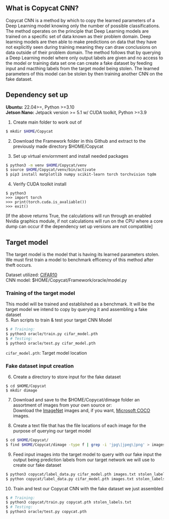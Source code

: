 ## What is Copycat CNN?
Copycat CNN is a method by which to copy the learned parameters of a Deep Learning model knowing only the number of possible classifications. The method operates on the principle that Deep Learning models are trained on a specific set of data known as their problem domain. Deep learning models are then able to make predictions on data that they have not explicitly seen during training meaning they can draw conclusions on data outside of their problem domain. The method follows that by querying a Deep Learning model where only output labels are given and no access to the model or training data set one can create a fake dataset by feeding input and macthing labels from the target model being stolen. The learned parameters of this model can be stolen by then training another CNN on the fake dataset.

## Dependency set up   
__Ubuntu:__ 22.04>=, Python >=3.10   
__Jetson Nano:__ Jetpack version >= 5.1 w/ CUDA toolkit, Python >=3.9   
   
1. Create main folder to work out of
```sh
$ mkdir $HOME/Copycat
```
2. Download the Framework folder in this Github and extract to the previously made directory $HOME/Copycat
   
3. Set up virtual enviornment and install needed packages
```sh
$ python3 -m venv $HOME/Copycat/venv 
$ source $HOME/Copycat/venv/bin/activate
$ pip3 install matplotlib numpy scikit-learn torch torchvision tqdm
```
4. Verify CUDA toolkit install
```
$ python3
>>> import torch
>>> print(torch.cuda.is_avaliable())
>>> exit()
```
[If the above returns True, the calculations will run through an enabled Nvidia graphics module, if not calculations will run on the CPU where a core dump can occur if the dependency set up versions are not compatible]

## Target model
The target model is the model that is having its learned parameters stolen. We must first train a model to benchmark efficency of this method after theft occurs.   

Dataset utilized: [CIFAR10](https://www.cs.toronto.edu/~kriz/cifar.html)    
CNN model: $HOME/Copycat/Framework/oracle/model.py

### Training of the target model
This model will be trained and established as a benchmark. It will be the target model we intend to copy by querying it and assembling a fake dataset   
5. Run scripts to train & test your target CNN Model 
```sh
$ # Training:
$ python3 oracle/train.py cifar_model.pth
$ # Testing:
$ python3 oracle/test.py cifar_model.pth
```
`cifar_model.pth`: Target model location

### Fake dataset input creation   

6. Create a directory to store input for the fake dataset
```
$ cd $HOME/Copycat
$ mkdir dimage
```   
7. Download and save to the $HOME/Copycat/dimage folder an assortment of images from your own source or:   
Download the [ImageNet](http://www.image-net.org/) images and, if you want, [Microsoft COCO](https://cocodataset.org) images.<br>     

8. Create a text file that has the file locations of each image for the purpose of querying our target model
```sh
$ cd $HOME/Copycat/
$ find $HOME/Copycat/dimage -type f | grep -i 'jpg\|jpeg\|png' > images.txt
```

9. Feed input images into the target model to query with our fake input the output being prediction labels from our target network we will use to create our fake dataset
```sh
$ python3 copycat/label_data.py cifar_model.pth images.txt stolen_labels.txt
$ python copycat/label_data.py cifar_model.pth images.txt stolen_labels.txt 64
```
10. Train and test our Copycat CNN with the fake dataset we just assembled
```sh
$ # Training:
$ python3 copycat/train.py copycat.pth stolen_labels.txt
$ # Testing:
$ python3 oracle/test.py copycat.pth
```

